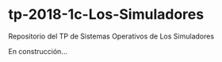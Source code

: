 # tp-2018-1c-Los-Simuladores
Repositorio del TP de Sistemas Operativos de Los Simuladores

En construcción...
